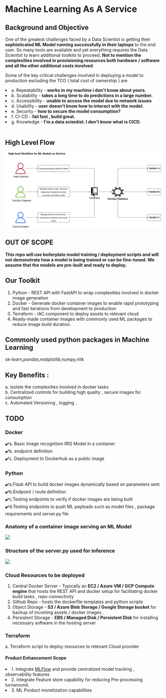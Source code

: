 # Machine Learning As A Service

## Background and Objective

One of the greatest challenges faced by a Data Scientist is getting their <b>sophisticated ML Model running successfully in their laptops</b> to the end user. So many tools are available and yet everything requires the Data Scientist to learn additional toolkits to proceed. <b> Not to mention the complexities involved in provisioning resources both hardware / software and all the other additional costs involved </b>

Some of the key critical challenges involved in deploying a model to production excluding the TCO ( total cost of ownership ) are 

<list>
  <li>a. Repeatability - <b>works in my machine i don't know about yours.</b></li>
  <li>b. Scalability - <b>takes a long time to do predictions in a large number.</b></li>
  <li>c. Accessibility - <b>unable to access the model due to network issues</b></li>
  <li>d. Usability - <b>user doesn't know how to interact with the model.</b></li>
  <li>e. Security - <b>how to secure the model consumption?</b></li>
  <li>f. CI-CD - <b>fail fast , build great.</b></li>
  <li>g. Knowledge - <b>I'm a data scientist. I don't know what is CICD.</b></li>
 </list></br>

 
## High Level Flow
![Alt text](https://github.com/rajeshr6r/ml_as_a_service/blob/main/assets/highlevelflow.png "High Level Flow")

## OUT OF SCOPE
<b>This repo will use boilerplate model training / deployment scripts and will not demonstrate how a model is being trained or can be fine-tuned. We assume that the models are pre-built and ready to deploy.</b>

## Our Toolkit
1. Python - REST API with FastAPI to wrap complexities involved in docker image generation
2. Docker - Generate docker container images to enable rapid prototyping and fast iterations from development to production  
3. Terraform - IAC component to deploy assets to relevant cloud
4. Ready-made container images with commonly used ML packages to reduce image build duration. 

## Commonly used python packages in Machine Learning 
<i>sk-learn,pandas,matplotlib,numpy,nltk</i>

## Key Benefits :<br>
a. Isolate the complexities involved in docker tasks<br>
b. Centralized controls for building high quality , secure images for consumption<br>
c. Automated Versioning , logging .<br>

## TODO
### Docker
:heavy_check_mark:a. Basic Image recognition IRIS Model in a container <br>
:heavy_check_mark:b. endpoint definition <br>
:heavy_check_mark:c. Deployment to Dockerhub as a public image <br>


### Python
:heavy_check_mark:a.Flask API to build docker images dynamically based on parameters sent <br>
:heavy_check_mark:b.Endpoint / route definition <br>
:heavy_check_mark:c.Testing endpoints to verify if docker images are being built<br>
:heavy_check_mark:d.Testing endpoints to push ML payloads such as model files , package requirements and server.py file<br>

### Anatomy of a container image serving an ML Model

<img src="https://imgur.com/4UF2spb.png" />

### Structure of the server.py used for inference

<img src="https://imgur.com/wWsujw3.png" />

### Cloud Resources to be deployed 

1. Central Docker Server - Typically an <b>EC2 / Azure VM / GCP Compute engine</b> that  hosts the REST API and docker setup for facilitating docker build tasks , repo connectivity
2. Github Repo - hosts the dockerfile templates and python scripts 
3. Object Storage - <b> S3 / Azure Blob Storage / Google Storage bucket</b> for backup of incoming assets / docker images . 
4. Persistent Storage - <b> EBS / Managed Disk / Persistent Disk </b> for installing necessary software in the hosting server

### Terraform
a. Terraform script to deploy resources to relevant Cloud provider

#### Product Enhancement Scope

<list>
<li>1. Integrate <a href=https://mlflow.org/>MLFlow</a>    and provide centralized model tracking , observability features</li>
<li>2. Integrate Feature store capability for reducing Pre-processing turnaround.</li>
<li>3. ML Product monetization capabilities</li>
</list>





